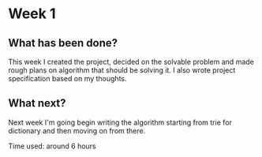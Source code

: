 # Week 1
## What has been done?
This week I created the project, decided on the solvable problem and made rough plans on algorithm that should be solving it. I also wrote project specification based on my thoughts.

## What next?
Next week I'm going begin writing the algorithm starting from trie for dictionary and then moving on from there.

Time used: around 6 hours
